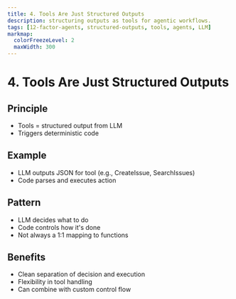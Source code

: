 ```yaml
---
title: 4. Tools Are Just Structured Outputs
description: structuring outputs as tools for agentic workflows.
tags: [12-factor-agents, structured-outputs, tools, agents, LLM]
markmap:
  colorFreezeLevel: 2
  maxWidth: 300
---
```

# 4. Tools Are Just Structured Outputs
## Principle
- Tools = structured output from LLM
- Triggers deterministic code
## Example
- LLM outputs JSON for tool (e.g., CreateIssue, SearchIssues)
- Code parses and executes action
## Pattern
- LLM decides what to do
- Code controls how it's done
- Not always a 1:1 mapping to functions
## Benefits
- Clean separation of decision and execution
- Flexibility in tool handling
- Can combine with custom control flow
